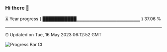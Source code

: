 ### Hi there 👋

⏳ Year progress { ███████████▁▁▁▁▁▁▁▁▁▁▁▁▁▁▁▁▁▁▁ } 37.06 %

---

⏰ Updated on Tue, 16 May 2023 06:12:52 GMT

![Progress Bar CI](https://github.com/liununu/liununu/workflows/Progress%20Bar%20CI/badge.svg)
